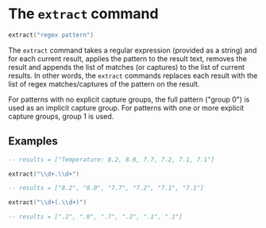 # The `extract` command

```lua
extract("regex pattern")
```

The `extract` command takes a regular expression (provided as a string) and for each current
result, applies the pattern to the result text, removes the result and appends the list of matches
(or captures) to the list of current results. In other words, the `extract` commands replaces each
result with the list of regex matches/captures of the pattern on the result.

For patterns with no explicit capture groups, the full pattern ("group 0") is used as an implicit
capture group. For patterns with one or more explicit capture groups, group 1 is used. 

## Examples

<!-- test {
    "input": "Temperature: 8.2, 8.0, 7.7, 7.2, 7.1, 7.1",
    "preamble": "template: get",
    "output": [".2", ".0", ".7", ".2", ".1", ".1"]
} -->
```lua
-- results = ["Temperature: 8.2, 8.0, 7.7, 7.2, 7.1, 7.1"]

extract("\\d+.\\d+")

-- results = ["8.2", "8.0", "7.7", "7.2", "7.1", "7.1"]

extract("\\d+(.\\d+)")

-- results = [".2", ".0", ".7", ".2", ".1", ".1"]
```
